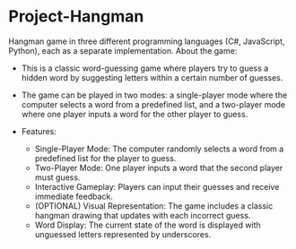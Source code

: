 # Project-Hangman
Hangman game in three different programming languages (C#, JavaScript, Python), each as a separate implementation.
About the game:
  - This is a classic word-guessing game where players try to guess a hidden word by suggesting letters within a certain number of guesses.
  - The game can be played in two modes: a single-player mode where the computer selects a word from a predefined list, and a two-player mode where one player inputs a word for the other player to guess.

  - Features:
      - Single-Player Mode: The computer randomly selects a word from a predefined list for the player to guess.
      - Two-Player Mode: One player inputs a word that the second player must guess.
      - Interactive Gameplay: Players can input their guesses and receive immediate feedback.
      - (OPTIONAL) Visual Representation: The game includes a classic hangman drawing that updates with each incorrect guess.
      - Word Display: The current state of the word is displayed with unguessed letters represented by underscores.
